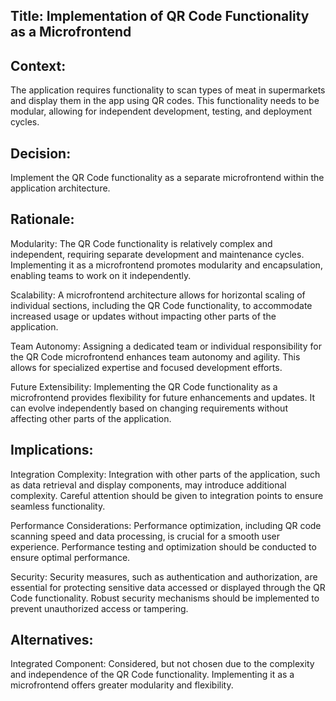 ## Title: Implementation of QR Code Functionality as a Microfrontend

## Context:
The application requires functionality to scan types of meat in supermarkets and display them in the app using QR codes. This functionality needs to be modular, allowing for independent development, testing, and deployment cycles.

## Decision:
Implement the QR Code functionality as a separate microfrontend within the application architecture.

## Rationale:

Modularity: The QR Code functionality is relatively complex and independent, requiring separate development and maintenance cycles. Implementing it as a microfrontend promotes modularity and encapsulation, enabling teams to work on it independently.

Scalability: A microfrontend architecture allows for horizontal scaling of individual sections, including the QR Code functionality, to accommodate increased usage or updates without impacting other parts of the application.

Team Autonomy: Assigning a dedicated team or individual responsibility for the QR Code microfrontend enhances team autonomy and agility. This allows for specialized expertise and focused development efforts.

Future Extensibility: Implementing the QR Code functionality as a microfrontend provides flexibility for future enhancements and updates. It can evolve independently based on changing requirements without affecting other parts of the application.

## Implications:

Integration Complexity: Integration with other parts of the application, such as data retrieval and display components, may introduce additional complexity. Careful attention should be given to integration points to ensure seamless functionality.

Performance Considerations: Performance optimization, including QR code scanning speed and data processing, is crucial for a smooth user experience. Performance testing and optimization should be conducted to ensure optimal performance.

Security: Security measures, such as authentication and authorization, are essential for protecting sensitive data accessed or displayed through the QR Code functionality. Robust security mechanisms should be implemented to prevent unauthorized access or tampering.

## Alternatives:

Integrated Component: Considered, but not chosen due to the complexity and independence of the QR Code functionality. Implementing it as a microfrontend offers greater modularity and flexibility.